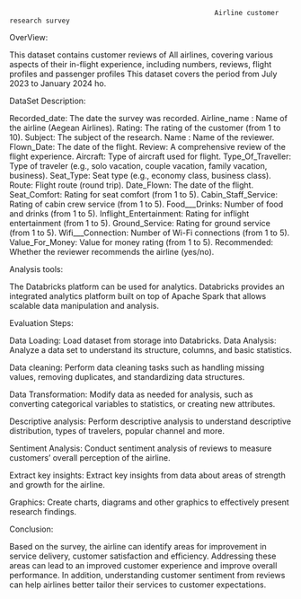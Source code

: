                                                       Airline customer research survey

OverView:

This dataset contains customer reviews of All airlines, covering various aspects of their in-flight experience, including numbers, reviews, flight profiles and passenger profiles This dataset covers the period from July 2023 to January 2024 ho.

DataSet Description:

Recorded_date: The date the survey was recorded.
Airline_name : Name of the airline (Aegean Airlines).
Rating: The rating of the customer (from 1 to 10).
Subject: The subject of the research.
Name : Name of the reviewer.
Flown_Date: The date of the flight.
Review: A comprehensive review of the flight experience.
Aircraft: Type of aircraft used for flight.
Type_Of_Traveller: Type of traveler (e.g., solo vacation, couple vacation, family vacation, business).
Seat_Type: Seat type (e.g., economy class, business class).
Route: Flight route (round trip).
Date_Flown: The date of the flight.
Seat_Comfort: Rating for seat comfort (from 1 to 5).
Cabin_Staff_Service: Rating of cabin crew service (from 1 to 5).
Food___Drinks: Number of food and drinks (from 1 to 5).
Inflight_Entertainment: Rating for inflight entertainment (from 1 to 5).
Ground_Service: Rating for ground service (from 1 to 5).
Wifi___Connection: Number of Wi-Fi connections (from 1 to 5).
Value_For_Money: Value for money rating (from 1 to 5).
Recommended: Whether the reviewer recommends the airline (yes/no).

Analysis tools:

The Databricks platform can be used for analytics. 
Databricks provides an integrated analytics platform built on top of Apache Spark that allows scalable data manipulation and analysis.

Evaluation Steps:

Data Loading: Load dataset from storage into Databricks.
Data Analysis: Analyze a data set to understand its structure, columns, and basic statistics.

Data cleaning: Perform data cleaning tasks such as handling missing values, removing duplicates, and standardizing data structures.

Data Transformation: Modify data as needed for analysis, such as converting categorical variables to statistics, or creating new attributes.

Descriptive analysis: Perform descriptive analysis to understand descriptive distribution, types of travelers, popular channel and more.

Sentiment Analysis: Conduct sentiment analysis of reviews to measure customers’ overall perception of the airline.

Extract key insights: Extract key insights from data about areas of strength and growth for the airline.

Graphics: Create charts, diagrams and other graphics to effectively present research findings.


Conclusion:

Based on the survey, the airline can identify areas for improvement in service delivery, customer satisfaction and efficiency. 
Addressing these areas can lead to an improved customer experience and improve overall performance. In addition, understanding customer sentiment from reviews can help airlines better tailor their services to customer expectations.

